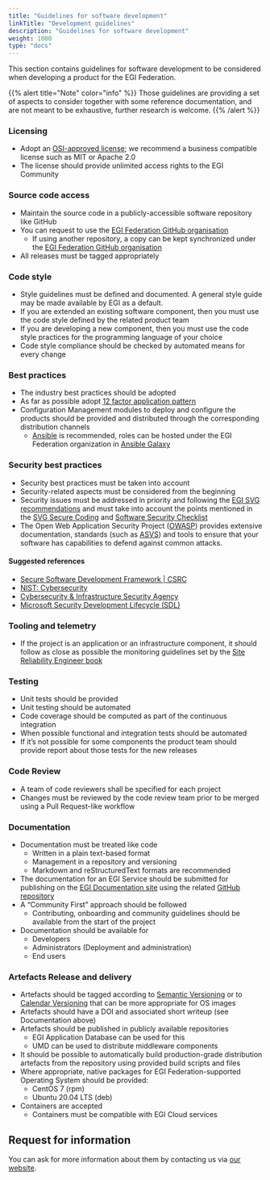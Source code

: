 ```yaml
---
title: "Guidelines for software development"
linkTitle: "Development guidelines"
description: "Guidelines for software development"
weight: 1000
type: "docs"
---
```


This section contains guidelines for software development to be considered when
developing a product for the EGI Federation.

{{% alert title="Note" color="info" %}} Those guidelines are providing a set of
aspects to consider together with some reference documentation, and are not
meant to be exhaustive, further research is welcome. {{% /alert %}}

### Licensing

- Adopt an [OSI-approved license](https://opensource.org/licenses); we recommend
  a business compatible license such as MIT or Apache 2.0
- The license should provide unlimited access rights to the EGI Community

### Source code access

- Maintain the source code in a publicly-accessible software repository like
  GitHub
- You can request to use the
  [EGI Federation GitHub organisation](https://github.com/EGI-Federation)
  - If using another repository, a copy can be kept synchronized under the
    [EGI Federation GitHub organisation](https://github.com/EGI-Federation)
- All releases must be tagged appropriately

### Code style

- Style guidelines must be defined and documented. A general style guide may be
  made available by EGI as a default.
- If you are extended an existing software component, then you must use the code
  style defined by the related product team
- If you are developing a new component, then you must use the code style
  practices for the programming language of your choice
- Code style compliance should be checked by automated means for every change

### Best practices

- The industry best practices should be adopted
- As far as possible adopt [12 factor application pattern](https://12factor.net)
- Configuration Management modules to deploy and configure the products should
  be provided and distributed through the corresponding distribution channels
  - [Ansible](https://www.ansible.com/) is recommended, roles can be hosted
    under the EGI Federation organization in
    [Ansible Galaxy](https://galaxy.ansible.com/EGI-Foundation/)

### Security best practices

- Security best practices must be taken into account
- Security-related aspects must be considered from the beginning
- Security issues must be addressed in priority and following the
  [EGI SVG recommendations](https://wiki.egi.eu/wiki/SVG) and must take into
  account the points mentioned in the
  [SVG Secure Coding](https://wiki.egi.eu/wiki/SVG:Secure_Coding) and
  [Software Security Checklist](https://wiki.egi.eu/wiki/SVG:Software_Security_Checklist)
- The Open Web Application Security Project ([OWASP](https://owasp.org/))
  provides extensive documentation, standards (such as
  [ASVS](https://owasp.org/www-project-application-security-verification-standard/))
  and tools to ensure that your software has capabilities to defend against
  common attacks.

#### Suggested references

- [Secure Software Development Framework | CSRC](https://csrc.nist.gov/Projects/ssdf)
- [NIST: Cybersecurity](https://www.nist.gov/cybersecurity)
- [Cybersecurity & Infrastructure Security Agency](https://www.cisa.gov/cybersecurity)
- [Microsoft Security Development Lifecycle (SDL)](https://www.microsoft.com/en-us/securityengineering/sdl/)

### Tooling and telemetry

- If the project is an application or an infrastructure component, it should
  follow as close as possible the monitoring guidelines set by the
  [Site Reliability Engineer book](https://sre.google/books/)

### Testing

- Unit tests should be provided
- Unit testing should be automated
- Code coverage should be computed as part of the continuous integration
- When possible functional and integration tests should be automated
- If it’s not possible for some components the product team should provide
  report about those tests for the new releases

### Code Review

- A team of code reviewers shall be specified for each project
- Changes must be reviewed by the code review team prior to be merged using a
  Pull Request-like workflow

### Documentation

- Documentation must be treated like code
  - Written in a plain text-based format
  - Management in a repository and versioning
  - Markdown and reStructuredText formats are recommended
- The documentation for an EGI Service should be submitted for publishing on the
  [EGI Documentation site](https://docs.egi.eu) using the related
  [GitHub repository](https://github.com/EGI-Foundation/documentation)
- A “Community First” approach should be followed
  - Contributing, onboarding and community guidelines should be available from
    the start of the project
- Documentation should be available for
  - Developers
  - Administrators (Deployment and administration)
  - End users

### Artefacts Release and delivery

- Artefacts should be tagged according to
  [Semantic Versioning](https://semver.org/) or to
  [Calendar Versioning](https://calver.org) that can be more appropriate for OS
  images
- Artefacts should have a DOI and associated short writeup (see Documentation
  above)
- Artefacts should be published in publicly available repositories
  - EGI Application Database can be used for this
  - UMD can be used to distribute middleware components
- It should be possible to automatically build production-grade distribution
  artefacts from the repository using provided build scripts and files
- Where appropriate, native packages for EGI Federation-supported Operating
  System should be provided:
  - CentOS 7 (rpm)
  - Ubuntu 20.04 LTS (deb)
- Containers are accepted
  - Containers must be compatible with EGI Cloud services

## Request for information

You can ask for more information about them by contacting us via
[our website](https://www.egi.eu/more-information).

